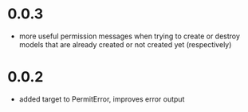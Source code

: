 # 0.0.3
- more useful permission messages when trying to create or destroy models that are already created or not created yet (respectively)

# 0.0.2
- added target to PermitError, improves error output
